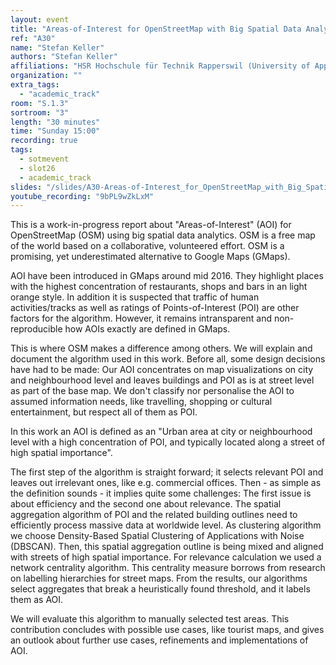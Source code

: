 ```yaml
---
layout: event
title: "Areas-of-Interest for OpenStreetMap with Big Spatial Data Analytics "
ref: "A30"
name: "Stefan Keller"
authors: "Stefan Keller"
affiliations: "HSR Hochschule für Technik Rapperswil (University of Applyed Sciences), Geometa Lab, Rapperswil, Switzerland"
organization: ""
extra_tags:
  - "academic_track"
room: "S.1.3"
sortroom: "3"
length: "30 minutes"
time: "Sunday 15:00"
recording: true
tags:
  - sotmevent
  - slot26
  - academic_track
slides: "/slides/A30-Areas-of-Interest_for_OpenStreetMap_with_Big_Spatial_Data_Analytics_.pdf"
youtube_recording: "9bPL9wZkLxM"
---
```

This is a work-in-progress report about &#34;Areas-of-Interest&#34; (AOI) for OpenStreetMap (OSM) using big spatial data analytics. OSM is a free map of the world based on a collaborative, volunteered effort. OSM is a promising, yet underestimated alternative to Google Maps (GMaps). 

AOI have been introduced in GMaps around mid 2016. They highlight places with the highest concentration of restaurants, shops and bars in an light orange style. In addition it is suspected that traffic of human activities/tracks as well as ratings of Points-of-Interest (POI) are other factors for the algorithm. However, it remains intransparent and non-reproducible how AOIs exactly are defined in GMaps. 

This is where OSM makes a difference among others. We will explain and document the algorithm used in this work. Before all, some design decisions have had to be made: Our AOI concentrates on map visualizations on city and neighbourhood level and leaves buildings and POI as is at street level as part of the base map. We don&#39;t classify nor personalise the AOI to assumed information needs, like travelling, shopping or cultural entertainment, but respect all of them as POI. 

In this work an AOI is defined as  an &#34;Urban area at city or neighbourhood level with a high concentration of POI, and typically located along a street of high spatial importance&#34;. 

The first step of the algorithm is straight forward; it selects relevant POI and leaves out irrelevant ones, like e.g. commercial offices. Then - as simple as the definition sounds - it implies quite some challenges: The first issue is about efficiency and the second one about relevance. The spatial aggregation algorithm of POI and the related building outlines need to efficiently process massive data at worldwide level. As clustering algorithm we choose Density-Based Spatial Clustering of Applications with Noise (DBSCAN). Then, this spatial aggregation outline is being mixed and aligned with streets of high spatial importance. For relevance calculation we used a network centrality algorithm. This centrality measure borrows from research on labelling hierarchies for street maps. From the results, our algorithms select aggregates that break a heuristically found threshold, and it labels them as AOI.

We will evaluate this algorithm to manually selected test areas. This contribution concludes with possible use cases, like tourist maps, and gives an outlook about further use cases, refinements and implementations of AOI.